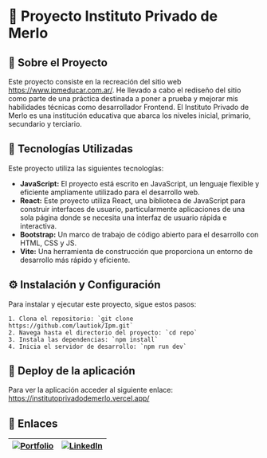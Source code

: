 # 🚀 Proyecto Instituto Privado de Merlo

## 📖 Sobre el Proyecto

Este proyecto consiste en la recreación del sitio web https://www.ipmeducar.com.ar/. He llevado a cabo el rediseño del sitio como parte de una práctica destinada a poner a prueba y mejorar mis habilidades técnicas como desarrollador Frontend. El Instituto Privado de Merlo es una institución educativa que abarca los niveles inicial, primario, secundario y terciario.

## 🚀 Tecnologías Utilizadas

Este proyecto utiliza las siguientes tecnologías:

- **JavaScript:** El proyecto está escrito en JavaScript, un lenguaje flexible y eficiente ampliamente utilizado para el desarrollo web.
- **React:** Este proyecto utiliza React, una biblioteca de JavaScript para construir interfaces de usuario, particularmente aplicaciones de una sola página donde se necesita una interfaz de usuario rápida e interactiva.
- **Bootstrap:** Un marco de trabajo de código abierto para el desarrollo con HTML, CSS y JS.
- **Vite:** Una herramienta de construcción que proporciona un entorno de desarrollo más rápido y eficiente.

## ⚙️ Instalación y Configuración

Para instalar y ejecutar este proyecto, sigue estos pasos:

    1. Clona el repositorio: `git clone https://github.com/lautiok/Ipm.git`
    2. Navega hasta el directorio del proyecto: `cd repo`
    3. Instala las dependencias: `npm install`
    4. Inicia el servidor de desarrollo: `npm run dev`

## 🚀 Deploy de la aplicación

Para ver la aplicación acceder al siguiente enlace: https://institutoprivadodemerlo.vercel.app/

## 🔗 Enlaces

| [![Portfolio](https://img.shields.io/badge/my_portfolio-000?style=for-the-badge&logo=ko-fi&logoColor=white)](https://nahuelguerra.com.ar/) | [![LinkedIn](https://img.shields.io/badge/linkedin-0A66C2?style=for-the-badge&logo=linkedin&logoColor=white)](https://www.linkedin.com/in/nahuel-guerra-002479229/) |
| ------------------------------------------------------------------------------------------------------------------------------------------ | ------------------------------------------------------------------------------------------------------------------------------------------------------------------- |
